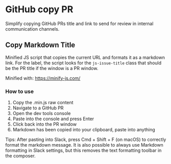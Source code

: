 # GitHub copy PR

Simplify copying GitHub PRs title and link to send for review in internal communication channels.

## Copy Markdown Title

Minified JS script that copies the current URL and formats it as a markdown link. For the label, the script looks for the `js-issue-title` class that should be the PR title if the window is a PR window.

Minified with: https://minify-js.com/

### How to use

1. Copy the .min.js raw content
2. Navigate to a GitHub PR
3. Open the dev tools console
4. Paste into the console and press Enter
5. Click back into the PR window
6. Markdown has been copied into your clipboard, paste into anything

Tips: After pasting into Slack, press Cmd + Shift + F (on macOS) to correctly format the markdown message. It is also possible to always use Markdown formatting in Slack settings, but this removes the text formatting toolbar in the composer.
